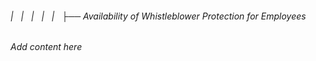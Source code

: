 ###### |   |   |   |   |   ├── Availability of Whistleblower Protection for Employees

*Add content here*